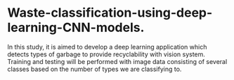 # Waste-classification-using-deep-learning-CNN-models.
In this study, it is aimed to develop a deep learning application which  detects types of garbage to provide recyclability with vision system.  Training and testing will be performed with image data consisting of  several classes based on the number of types we are classifying to.
